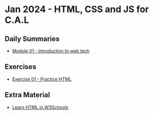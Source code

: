 # Jan 2024 - HTML, CSS and JS for C.A.L

## Daily Summaries
* [Module 01 - Introduction to web tech](./module%2001/readme.md)

## Exercises
* [Exercise 01 - Practice HTML](./module%2001/exercises/readme.md)

## Extra Material
* [Learn HTML in W3Schools](https://www.w3schools.com/html/default.asp)